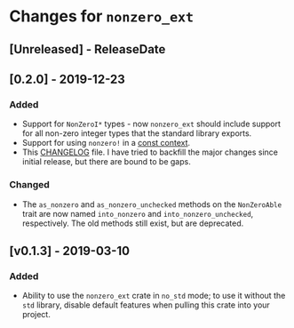 # Changes for `nonzero_ext`

<!-- next-header -->

## [Unreleased] - ReleaseDate

## [0.2.0] - 2019-12-23

### Added
* Support for `NonZeroI*` types - now `nonzero_ext` should include support for all non-zero integer types that the
 standard library exports.
* Support for using `nonzero!` in a [const context](https://doc.rust-lang.org/reference/const_eval.html).
* This [CHANGELOG](./CHANGELOG.md) file. I have tried to backfill the major changes since initial release, but there
 are bound to be gaps.

### Changed
* The `as_nonzero` and `as_nonzero_unchecked` methods on the `NonZeroAble` trait are now named `into_nonzero` and
 `into_nonzero_unchecked`, respectively. The old methods still exist, but are deprecated.

## [v0.1.3] - 2019-03-10

### Added
* Ability to use the `nonzero_ext` crate in `no_std` mode; to use it without the `std` library, disable default
 features when pulling this crate into your project.
